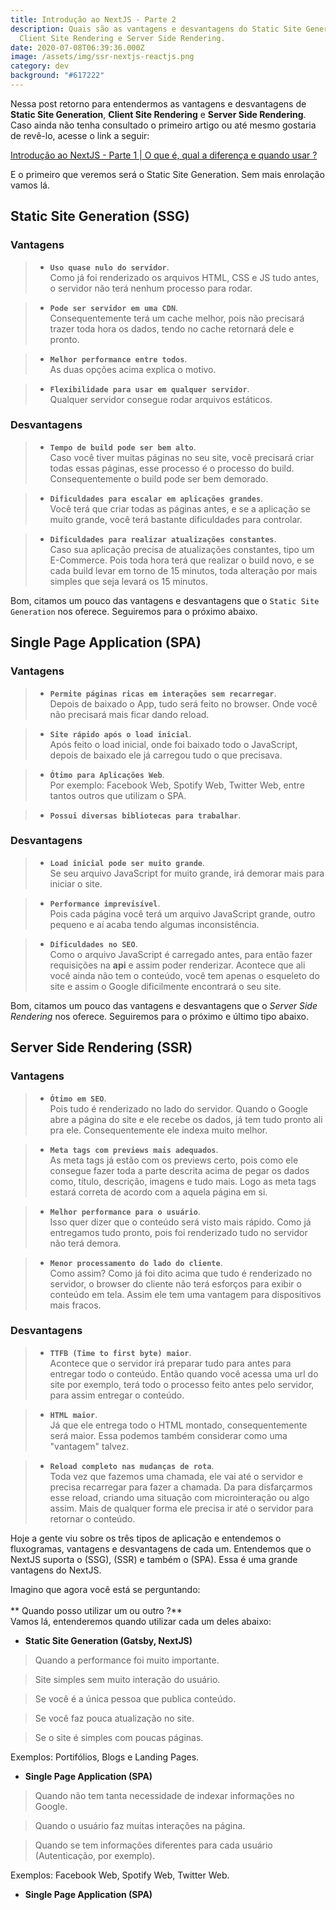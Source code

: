 ```yaml
---
title: Introdução ao NextJS - Parte 2
description: Quais são as vantagens e desvantagens do Static Site Generation,
  Client Site Rendering e Server Side Rendering.
date: 2020-07-08T06:39:36.000Z
image: /assets/img/ssr-nextjs-reactjs.png
category: dev
background: "#617222"
---
```

Nessa post retorno para entendermos as vantagens e desvantagens de **Static Site Generation**, **Client Site Rendering** e **Server Side Rendering**. Caso ainda não tenha consultado o primeiro artigo ou até mesmo gostaria de revê-lo, acesse o link a seguir:<br/>

[Introdução ao NextJS - Parte 1 | O que é, qual a diferença e quando usar ?](https://pabloferreira.netlify.app/introducao-ao-nextjs-parte-1/)

E o primeiro que veremos será o Static Site Generation. Sem mais enrolação vamos lá.

## Static Site Generation (SSG)

### Vantagens

> - **`Uso quase nulo do servidor`**.<br/>
Como já foi renderizado os arquivos HTML, CSS e JS tudo antes, o servidor não terá nenhum processo para rodar.

> - **`Pode ser servidor em uma CDN`**.<br/>
Consequentemente terá um cache melhor, pois não precisará trazer toda hora os dados, tendo no cache retornará dele e pronto.

> - **`Melhor performance entre todos`**.<br/>
As duas opções acima explica o motivo.

> - **`Flexibilidade para usar em qualquer servidor`**.<br/>
Qualquer servidor consegue rodar arquivos estáticos.

### Desvantagens

> - **`Tempo de build pode ser bem alto`**.<br/>
Caso você tiver muitas páginas no seu site, você precisará criar todas essas páginas, esse processo é o processo do build. Consequentemente o build pode ser bem demorado.

> - **`Dificuldades para escalar em aplicações grandes`**.<br/>
Você terá que criar todas as páginas antes, e se a aplicação se muito grande, você terá bastante dificuldades para controlar.

> - **`Dificuldades para realizar atualizações constantes`**.<br/>
Caso sua aplicação precisa de atualizações constantes, tipo um E-Commerce. Pois toda hora terá que realizar o build novo, e se cada build levar em torno de 15 minutos, toda alteração por mais simples que seja levará os 15 minutos.

Bom, citamos um pouco das vantagens e desvantagens que o `Static Site Generation` nos oferece. Seguiremos para o próximo abaixo.

## Single Page Application (SPA)

### Vantagens

> - **`Permite páginas ricas em interações sem recarregar`**.<br/>
Depois de baixado o App, tudo será feito no browser. Onde você não precisará mais ficar dando reload.

> - **`Site rápido após o load inicial`**.<br/>
Após feito o load inicial, onde foi baixado todo o JavaScript, depois de baixado ele já carregou tudo o que precisava.

> - **`Ótimo para Aplicações Web`**.<br/>
Por exemplo: Facebook Web, Spotify Web, Twitter Web, entre tantos outros que utilizam o SPA.

> - **`Possui diversas bibliotecas para trabalhar`**.

### Desvantagens

> - **`Load inicial pode ser muito grande`**.<br/>
Se seu arquivo JavaScript for muito grande, irá demorar mais para iniciar o site.

> - **`Performance imprevisível`**.<br/>
Pois cada página você terá um arquivo JavaScript grande, outro pequeno e aí acaba tendo algumas inconsistência.

> - **`Dificuldades no SEO`**.<br/>
Como o arquivo JavaScript é carregado antes, para então fazer requisições na **api** e assim poder renderizar. Acontece que ali você ainda não tem o conteúdo, você tem apenas o esqueleto do site e assim o Google dificilmente encontrará o seu site.

Bom, citamos um pouco das vantagens e desvantagens que o *Server Side Rendering* nos oferece. Seguiremos para o próximo e último tipo abaixo.

## Server Side Rendering (SSR)

### Vantagens

> - **`Ótimo em SEO`**.<br/>
Pois tudo é renderizado no lado do servidor. Quando o Google abre a página do site e ele recebe os dados, já tem tudo pronto ali pra ele. Consequentemente ele indexa muito melhor.

> - **`Meta tags com previews mais adequados`**.<br/>
As meta tags já estão com os previews certo, pois como ele consegue fazer toda a parte descrita acima de pegar os dados como, título, descrição, imagens e tudo mais. Logo as meta tags estará correta de acordo com a aquela página em si.

> - **`Melhor performance para o usuário`**.<br/>
Isso quer dizer que o conteúdo será visto mais rápido. Como já entregamos tudo pronto, pois foi renderizado tudo no servidor não terá demora.

> - **`Menor processamento do lado do cliente`**.<br/>
Como assim? Como já foi dito acima que tudo é renderizado no servidor, o browser do cliente não terá esforços para exibir o conteúdo em tela. Assim ele tem uma vantagem para dispositivos mais fracos.

### Desvantagens

> - **`TTFB (Time to first byte) maior`**.<br/>
Acontece que o servidor irá preparar tudo para antes para entregar todo o conteúdo. Então quando você acessa uma url do site por exemplo, terá todo o processo feito antes pelo servidor, para assim entregar o conteúdo.

> - **`HTML maior`**.<br/>
Já que ele entrega todo o HTML montado, consequentemente será maior. Essa podemos também considerar como uma "vantagem" talvez.

> - **`Reload completo nas mudanças de rota`**.<br/>
Toda vez que fazemos uma chamada, ele vai até o servidor e precisa recarregar para fazer a chamada. Da para disfarçarmos esse reload, criando uma situação com microinteração ou algo assim. Mais de qualquer forma ele precisa ir até o servidor para retornar o conteúdo.

Hoje a gente viu sobre os três tipos de aplicação e entendemos o fluxogramas, vantagens e desvantagens de cada um. Entendemos que o NextJS suporta o (SSG), (SSR) e também o (SPA). Essa é uma grande vantagens do NextJS.

Imagino que agora você está se perguntando:<br/><br/>**
Quando posso utilizar um ou outro ?**<br/>
Vamos lá, entenderemos quando utilizar cada um deles abaixo:

- **Static Site Generation (Gatsby, NextJS)**

> Quando a performance foi muito importante.

> Site simples sem muito interação do usuário.

> Se você é a única pessoa que publica conteúdo.

> Se você faz pouca atualização no site.

> Se o site é simples com poucas páginas.

Exemplos: Portifólios, Blogs e Landing Pages.

- **Single Page Application (SPA)**

> Quando não tem tanta necessidade de indexar informações no Google.

> Quando o usuário faz muitas interações na página.

> Quando se tem informações diferentes para cada usuário (Autenticação, por exemplo).

Exemplos: Facebook Web, Spotify Web, Twitter Web.

- **Single Page Application (SPA)**

